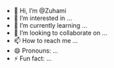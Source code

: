 - 👋 Hi, I’m @Zuhami
- 👀 I’m interested in ...
- 🌱 I’m currently learning ...
- 💞️ I’m looking to collaborate on ...
- 📫 How to reach me ...
- 😄 Pronouns: ...
- ⚡ Fun fact: ...

<!---
Zuhami/Zuhami is a ✨ special ✨ repository because its `README.md` (this file) appears on your GitHub profile.
You can click the Preview link to take a look at your changes.
--->
